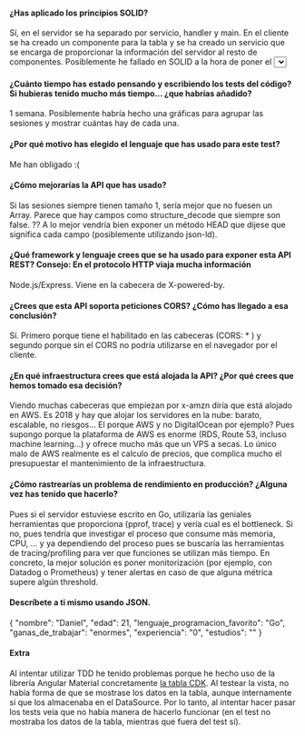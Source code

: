 #### ¿Has aplicado los principios SOLID?
Sí, en el servidor se ha separado por servicio, handler y main. En el cliente se ha creado un componente
para la tabla y se ha creado un servicio que se encarga de proporcionar la información del servidor al resto de componentes. 
Posiblemente he fallado en SOLID a la hora de poner el <select> dentro del componente principal (debería haber creado un componente _filtro_) pero
eso hubiese complicado más la interacción entre el filtro y la tabla. 
#### ¿Cuánto tiempo has estado pensando y escribiendo los tests del código? Si hubieras tenido mucho más tiempo... ¿que habrías añadido?
1 semana.  Posiblemente habría hecho una gráficas para agrupar las sesiones y mostrar cuántas hay de cada una. 
#### ¿Por qué motivo has elegido el lenguaje que has usado para este test?
Me han obligado :( 
#### ¿Cómo mejorarías la API que has usado?
Si las sesiones siempre tienen tamaño 1, sería mejor que no fuesen un Array. 
Parece que hay campos como structure_decode que siempre son false. ??
A lo mejor vendría bien exponer un método HEAD que dijese que significa cada campo (posiblemente utilizando json-ld). 
#### ¿Qué framework y lenguaje crees que se ha usado para exponer esta API REST? Consejo: En el protocolo HTTP viaja mucha información
Node.js/Express. Viene en la cabecera de X-powered-by.
#### ¿Crees que esta API soporta peticiones CORS? ¿Cómo has llegado a esa conclusión?
Sí. Primero porque tiene el habilitado en las cabeceras (CORS: * ) y segundo porque sin el CORS no podría 
utilizarse en el navegador por el cliente.
#### ¿En qué infraestructura crees que está alojada la API? ¿Por qué crees que hemos tomado esa decisión?
Viendo muchas cabeceras que empiezan por x-amzn diría que está alojado en AWS. Es 2018 y hay que alojar los 
servidores en la nube: barato, escalable, no riesgos... El porque AWS y no DigitalOcean por ejemplo? Pues supongo porque la 
plataforma de AWS es enorme (RDS, Route 53, incluso machine learning...) y ofrece mucho más que un VPS a secas. 
Lo único malo de AWS realmente es el calculo de precios, que complica mucho el presupuestar el mantenimiento de la infraestructura. 
#### ¿Cómo rastrearías un problema de rendimiento en producción? ¿Alguna vez has tenido que hacerlo?
Pues si el servidor estuviese escrito en Go, utilizaría las geniales herramientas que proporciona (pprof, trace) y vería cual es el bottleneck. Si no, pues tendría que investigar el proceso que consume más memoria, CPU, ... y ya dependiendo del proceso pues se buscaría las herramientas de tracing/profiling para ver 
que funciones se utilizan más tiempo. En concreto, la mejor solución es poner monitorización (por ejemplo, con Datadog o Prometheus) y tener alertas
en caso de que alguna métrica supere algún threshold. 
#### Descríbete a ti mismo usando JSON.
{
	"nombre": "Daniel",
	"edad": 21,
	"lenguaje_programacion_favorito": "Go",
	"ganas_de_trabajar": "enormes",
	"experiencia": "0",
	"estudios": ""
}
#### Extra
Al intentar utilizar TDD he tenido problemas porque he hecho uso de la librería Angular Material 
concretamente [la tabla CDK](https://material.angular.io/cdk/table/overview). 
Al testear la vista, no había forma de que se mostrase los datos en la tabla, aunque internamente si
que los almacenaba en el DataSource. 
Por lo tanto, al intentar hacer pasar los tests veía que no había manera de hacerlo funcionar (en el test no mostraba los datos de la tabla,
mientras que fuera del test sí).
